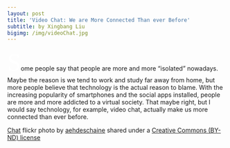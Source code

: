 ```yaml
---
layout: post
title: 'Video Chat: We are More Connected Than ever Before'
subtitle: by Xingbang Liu
bigimg: /img/videoChat.jpg
---
```

<span style="color:#fff; font-family: 'Bebas Neue'; font-size: 4em;">S</span>ome people say that people are more and more “isolated” nowadays. Maybe the reason is we tend to work and study far away from home, but more people believe that technology is the actual reason to blame. With the increasing popularity of smartphones and the social apps installed, people are more and more addicted to a virtual society. That maybe right, but I would say technology, for example, video chat, actually make us more connected than ever before. 

<a title="Chat" href="https://flickr.com/photos/aehdeschaine/14567009968">Chat</a> flickr photo by <a href="https://flickr.com/people/aehdeschaine">aehdeschaine</a> shared under a <a href="https://creativecommons.org/licenses/by-nd/2.0/">Creative Commons (BY-ND) license</a>

